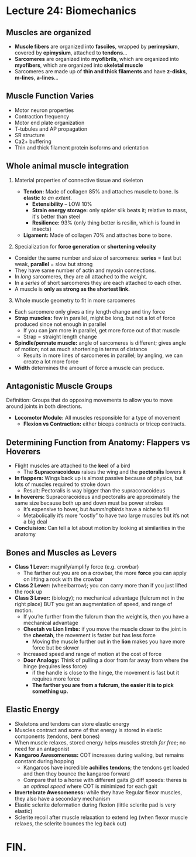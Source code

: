 # Lecture 24: Biomechanics

## Muscles are organized
* **Muscle fibers** are organized into **fasciles**, wrapped by **perimysium**, covered by **epimysium**, attached to **tendons**...
* **Sarcomeres** are organized into **myofibrils**, which are organized into **myofibers**, which are organized into **skeletal muscle**
* Sarcomeres are made up of **thin and thick filaments** and have **z-disks**, **m-lines**, **a-lines**...

## Muscle Function Varies
* Motor neuron properties
* Contraction frequency
* Motor end plate organization
* T-tubules and AP propagation
* SR structure
* Ca2+ buffering
* Thin and thick filament protein isoforms and orientation

## Whole animal muscle integration

1) Material properties of connective tissue and skeleton
   * **Tendon:** Made of collagen 85% and attaches muscle to bone. Is **elastic** *to an extent*. 
     * **Extensibility** – LOW 10%
     * **Strain energy storage:** only spider silk  beats it; relative to mass, it's better than steel
     * **Resilience:** 93% (only thing better is resilin, which is found in insects)
   * **Ligament:** Made of collagen 70% and attaches bone to bone.
   
2) Specialization for **force generation** or **shortening velocity**
* Consider the same number and size of sarcomeres: **series** = fast but weak, **parallel** = slow but strong
* They have same number of actin and myosin connections.
* In *long* sarcomeres, they are all attached to the weight.
* In a *series* of short sarcomeres they are each attached to each other.
* A muscle is **only as strong as the shortest link.**

3) Whole muscle geometry to fit in more sarcomeres
* Each sarcomere only gives a tiny length change and tiny force
* **Strap muscles:** few in parallel, might be long, but not a lot of force produced since not enough in parallel
  * If you can jam more in parallel, get more force out of that muscle
  * Strap = straight length change
* **Spindle/pennate muscle:** angle of sarcomeres is different; gives angle of motion; not as much shortening in terms of distance
   * Results in more lines of sarcomeres in parallel; by angling, we can create a lot more force
* **Width** determines the amount of force a muscle can produce.

## Antagonistic Muscle Groups 
Definition: Groups that do opposing movements to allow you to move around joints in both directions.
* **Locomotor Module:** All  muscles responsible for a type of movement
  * **Flexion vs Contraction:** either biceps contracts or tricep contracts.

## Determining Function from Anatomy: Flappers vs Hoverers
* Flight muscles are attached to the **keel** of a bird
   * The **Supracoracoideus** raises the wing and the **pectoralis** lowers it
* **In flappers:** Wings back up is almost passive because of physics, but lots of muscles required to stroke down
   * Result: Pectoralis is way bigger than the supracoracoideus
* **In hoverers:** Supracoracoideus and pectoralis are approximately the same size because both up and down must be power strokes
   * It’s expensive to hover, but *hummingbirds* have a niche to fill
   * Metabolically it’s more “costly” to have two large muscles but it’s not a big deal
* **Concluision:** Can tell a lot about motion by looking at similarities in the anatomy

## Bones and Muscles as Levers
* **Class 1 Lever:** magnify/amplify force (e.g. crowbar)
  * The farther out you are on a crowbar, the more **force** you can apply on lifting a rock with the crowbar
* **Class 2 Lever:** (wheelbarrow); you can carry more than if you just lifted the rock up
* **Class 3 Lever:** (biology); no mechanical advantage (fulcrum not in the right place) BUT you get an augmentation of speed, and range of motion.
  * If you’re further from the fulcrum than the weight is, then you have a mechanical advantage
  * **Cheetah vs Lion limbs:** if you move the muscle closer to the joint in the **cheetah**, the movement is faster but has less force
    * Moving the muscle further out in the **lion** makes you have more force but be slower
  * Increased speed and range of motion at the cost of force
   * **Door Analogy:** Think of pulling a door from far away from where the hinge (requires less force)
     * if the handle is close to the hinge, the movement is fast but it requires more force
     * **The farther you are from a fulcrum, the easier it is to pick something up.**

## Elastic Energy
* Skeletons and tendons can store elastic energy
* Muscles contract and some of that energy is  stored in elastic components (tendons, bent  bones)
* When muscle relaxes, stored energy helps muscles stretch *for free*; no need for an antagonist
* **Kangaroo Awesomeness:** COT increases during  walking, but remains constant during hopping
  * Kangaroos have incredible **achilles tendons**; the tendons get loaded and then they bounce the kangaroo forward
  * Compare that to a horse with different gaits @ diff speeds: theres is an *optimal speed* where COT is minimized for each gait
* **Invertebrate Awesomeness:** while they have Regular flexor muscles, they also have a secondary mechanism
* Elastic sclerite deformation during flexion (little sclerite pad is very elastic)
* Sclerite recoil after muscle relaxation to extend leg (when flexor muscle relaxes, the sclerite bounces the leg back out)

# FIN.

